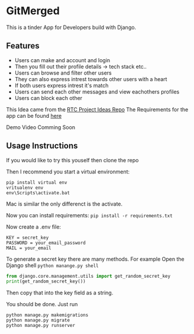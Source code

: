 # GitMerged

This is a tinder App for Developers build with Django.

## Features
- Users can make and account and login 
- Then you fill out their profile details -> tech stack etc.. 
- Users can browse and filter other users
- They can also express intrest towards other users with a heart
- If both users express intrest it's match
- Users can send each other messages and view eachothers profiles 
- Users can block each other

This Idea came from the [RTC Project Ideas Repo](https://github.com/RealToughCandy/project-ideas-for-web-developers)
The Requirements for the app can be found [here](https://github.com/RealToughCandy/project-ideas-for-web-developers/blob/master/projects/dating-app.md)

Demo Video Comming Soon

## Usage Instructions 
If you would like to try this youself then clone the repo

Then I recommend you start a virtual environment:
```
pip install virtual env
vritualenv env
env\Scripts\activate.bat
```
Mac is similar the only differenct is the activate. 

Now you can install requirements: `pip install -r requirements.txt`

Now create a .env file:
```
KEY = secret_key
PASSWORD = your_email_password
MAIL = your_email

```
To generate a secret key there are many methods. For example 
Open the Django shell `python manange.py shell`
```python
from django.core.management.utils import get_random_secret_key
print(get_random_secret_key())
```
Then copy that into the key field as a string.

You should be done. Just run 
```
python manage.py makemigrations
python manage.py migrate
python manage.py runserver
```

